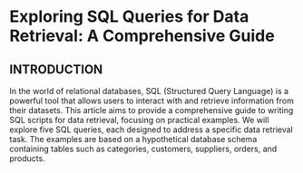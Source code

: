 #  Exploring SQL Queries for Data Retrieval: A Comprehensive Guide

## INTRODUCTION 
In the world of relational databases, SQL (Structured Query Language) is a powerful tool that allows users to interact with and retrieve information from their datasets. This article aims to provide a comprehensive guide to writing SQL scripts for data retrieval, focusing on practical examples. We will explore five SQL queries, each designed to address a specific data retrieval task. The examples are based on a hypothetical database schema containing tables such as categories, customers, suppliers, orders, and products.

